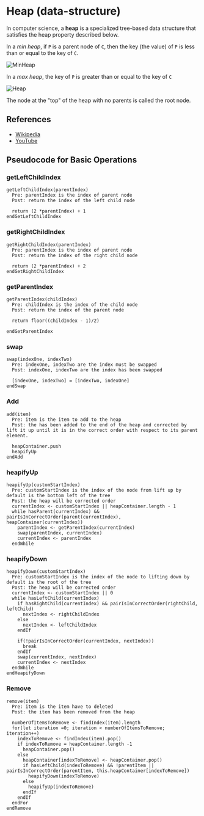 # Heap (data-structure)

In computer science, a **heap** is a specialized tree-based 
data structure that satisfies the heap property described
below.

In a *min heap*, if `P` is a parent node of `C`, then the
key (the value) of `P` is less than or equal to the
key of `C`.

![MinHeap](https://upload.wikimedia.org/wikipedia/commons/6/69/Min-heap.png)

In a *max heap*, the key of `P` is greater than or equal
to the key of `C`

![Heap](https://upload.wikimedia.org/wikipedia/commons/3/38/Max-Heap.svg)

The node at the "top" of the heap with no parents is 
called the root node.

## References

- [Wikipedia](https://en.wikipedia.org/wiki/Heap_(data_structure))
- [YouTube](https://www.youtube.com/watch?v=t0Cq6tVNRBA&index=5&t=0s&list=PLLXdhg_r2hKA7DPDsunoDZ-Z769jWn4R8)


## Pseudocode for Basic Operations

### getLeftChildIndex

```text
getLeftChildIndex(parentIndex)
  Pre: parentIndex is the index of parent node
  Post: return the index of the left child node

  return (2 *parentIndex) + 1
endGetLeftChildIndex
```

### getRightChildIndex

```text
getRightChildIndex(parentIndex)
  Pre: parentIndex is the index of parent node
  Post: return the index of the right child node

  return (2 *parentIndex) + 2
endGetRightChildIndex
```

### getParentIndex

```text
getParentIndex(childIndex)
  Pre: childIndex is the index of the child node
  Post: return the index of the parent node

  return floor((childIndex - 1)/2)

endGetParentIndex
```

### swap

```
swap(indexOne, indexTwo)
  Pre: indexOne, indexTwo are the index must be swapped
  Post: indexOne, indexTwo are the index has been swapped

  [indexOne, indexTwo] = [indexTwo, indexOne]
endSwap
```
### Add

```text
add(item)
  Pre: item is the item to add to the heap
  Post: the has been added to the end of the heap and corrected by lift it up until it is in the correct order with respect to its parent element.

  heapContainer.push
  heapifyUp
endAdd
```

### heapifyUp

```text
heapifyUp(customStartIndex)
  Pre: customStartIndex is the index of the node from lift up by default is the bottom left of the tree
  Post: the heap will be corrected order
  currentIndex <- customStartIndex || heapContainer.length - 1
  while hasParent(currentIndex) && pairIsInCorrectOrder(parent(currentIndex), heapContainer(currentIndex))
    parentIndex <- getParentIndex(currentIndex)
    swap(parentIndex, currentIndex)
    currentIndex <- parentIndex
  endWhile
```

### heapifyDown

```text
heapifyDown(customStartIndex)
  Pre: customStartIndex is the index of the node to lifting down by default is the root of the tree
  Post: the heap will be corrected order
  currentIndex <- customStartIndex || 0
  while hasLeftChild(currentIndex)
    if hasRightChild(currentIndex) && pairIsInCorrectOrder(rightChild, leftChild)
      nextIndex <- rightChildIndex
    else
      nextIndex <- leftChildIndex
    endIf

    if(!pairIsInCorrectOrder(currentIndex, nextIndex))
      break
    endIf
    swap(currentIndex, nextIndex)
    currentIndex <- nextIndex
  endWhile
endHeapifyDown
```

### Remove

```text
remove(item)
  Pre: item is the item have to deleted
  Post: the item has been removed from the heap

  numberOfItemsToRemove <- findIndex(item).length
  for(let iteration =0; iteration < numberOfItemsToRemove; iteration++) 
    indexToRemove <- findIndex(item).pop()
    if indexToRemove = heapContainer.length -1
      heapContainer.pop()
    else
      heapContainer[indexToRemove] <- heapContainer.pop()
      if hasLeftChild(indexToRemove) && !parentItem || pairIsInCorrectOrder(parentItem, this.heapContainer[indexToRemove])
        heapifyDown(indexToRemove)
      else
        heapifyUp(indexToRemove)
      endIf
    endIf
  endFor
endRemove
```
